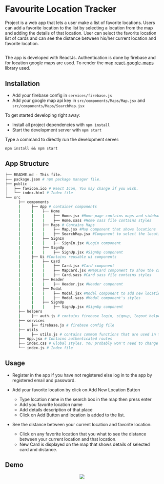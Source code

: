 # Favourite Location Tracker

Project is a web app that lets a user make a list of favorite locations. Users can add a favorite location to the list by selecting a location from the map and adding the details of that location.
User can select the favorite location list of cards and can see the distance between his/her current location and favorite location.

##

The app is developed with ReactJs. Authentication is done by firebase and for location google maps are used.
To render the map [react-google-maps](https://tomchentw.github.io/react-google-maps/) library used. 

## Installation

* Add your firebase config in `services/firebase.js`
* Add your google map api key in `src/components/Maps/Map.jsx` and `src/components/Maps/SearchMap.jsx`

To get started developing right away:

* Install all project dependencies with `npm install`
* Start the development server with `npm start`

Type a command to directly run the development server:
```
npm install && npm start
```

## App Structure
```bash
├── README.md - This file.
├── package.json # npm package manager file.
├── public
│   ├── favicon.ico # React Icon, You may change if you wish.
│   └── index.html # Index file
└── src
      ├── components
      |     ├── App # container components
      |     |    ├── Home
      |     |    |    ├── Home.jsx #Home page contains maps and sidebar
      |     |    |    ├── Home.sass #Home sass file contains styles
      |     |    ├── Maps # Contains Maps
      |     |    |    ├── Map.jsx #Map component that shows locations
      |     |    |    ├── SearchMap.jsx #Component to select the location from map
      |     |    ├── SignIn
      |     |    |    ├── SignIn.jsx #Login component
      |     |    ├── SignUp
      |     |    |    ├── SignUp.jsx #SignUp component
      |     ├── Ui #Contains reusable ui components
      |     |    ├── Card
      |     |    |    ├── Card.jsx #Card component
      |     |    |    ├── MapCard.jsx #MapCard component to show the card on map
      |     |    |    ├── Card.sass #Card sass file contains styles
      |     |    ├── Header
      |     |    |    ├── Header.jsx #Header component
      |     |    ├── Modal
      |     |    |    ├── Modal.jsx #Modal component to add new location
      |     |    |    ├── Modal.sass #Modal component's styles
      |     |    ├── SignUp
      |     |    |    ├── SignUp.jsx #SignUp component
      ├── helpers
      |     ├── auth.js # contains firebase login, signup, logout helper methods
      ├── services
      |     ├── firebase.js # firebase config file
      ├── utils
      |     ├── utils.js # contains commom functions that are used in the app
      ├── App.jsx # Contains authenticated routes
      ├── index.css # Global styles. You probably won't need to change anything here.
      └── index.js # Index file
```

## Usage


* Register in the app if you have not registered else log in to the app by registered email and password.


* Add your favorite location by click on Add New Location Button

    * Type location name in the search box in the map then press enter
    * Add you favorite location name
    * Add details description of that place 
    * Click on Add Button and location is added to the list.

* See the distance between your current location and favorite location.
    * Click on any favorite location that you what to see the distance between your current location and that location.
    * New Card is displayed on the map that shows details of selected card and distance.

## Demo

<p align="center">
  <img src="/public/demo.gif">
</p>
